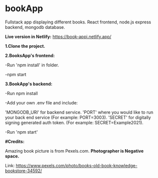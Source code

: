 # bookApp
Fullstack app displaying different books. React frontend, node.js express backend, mongodb database.


**Live version in Netlify:** https://book-appi.netlify.app/




**1.Clone the project.**



**2.BooksApp's frontend:**

-Run 'npm install' in folder.

-npm start


**3.BookApp's backend:**

-Run npm install

-Add your own .env file and include:

'MONGODB_URI' for backend service.
'PORT' where you would like to run your back end service (For example: PORT=3003).
'SECRET' for digitally signing generated auth token. (For example: SECRET=Example2021).

-Run 'npm start'



**#Credits:**

Amazing book picture is from Pexels.com. **Photographer
is Negative space.**

Link: https://www.pexels.com/photo/books-old-book-knowledge-bookstore-34592/
